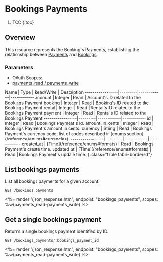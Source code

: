 # Bookings Payments

1. TOC
{:toc}

## Overview

This resource represents the Booking's Payments, establishing the relationship between [Payments](/reference/endpoints/payments/) and [Bookings](/reference/endpoints/bookings/).

### Parameters
<ul class="nav nav-pills" role="tablist">
  <li class="disabled"><a>OAuth Scopes:</a></li>
  <li class="active"><a href="#payments_read-payments_write" role="tab" data-toggle="pill">
    payments_read / payments_write
  </a></li>
</ul>
<div class="tab-content" markdown="1">
  <div class="tab-pane active" id="payments_read-payments_write" markdown="1">
Name             | Type    | Read/Write | Description
-----------------|---------|------------|------------
account          | Integer | Read       | Account's ID related to the Bookings Payment
booking          | Integer | Read       | Booking's ID related to the Bookings Payment
rental           | Integer | Read       | Rental's ID related to the Bookings Payment
payment          | Integer | Read       | Rental's ID related to the Bookings Payment
-----------------|---------|------------|------------
id               | Integer | Read       | Bookings Payment's id.
amount_in_cents  | Integer | Read       | Bookings Payment's amount in cents.
currency         | String  | Read       | Bookings Payment's currency code, list of codes described in [enums section](/reference/enums#currencies).
-----------------|---------|------------|------------
created_at       | [Time](/reference/enums#formats) | Read       | Bookings Payment's create time.
updated_at       | [Time](/reference/enums#formats) | Read       | Bookings Payment's update time.
{: class="table table-bordered"}
  </div>
</div>

## List bookings payments

List all bookings payments for a given account.

~~~
GET /bookings_payments
~~~

<%= render '/json_response.html', endpoint: "bookings_payments",
  scopes: %w(payments_read-payments_write) %>

## Get a single bookings payment

Returns a single bookings payment identified by ID.

~~~
GET /bookings_payments/:bookings_payment_id
~~~

<%= render '/json_response.html', endpoint: "bookings_payments",
  scopes: %w(payments_read-payments_write) %>
